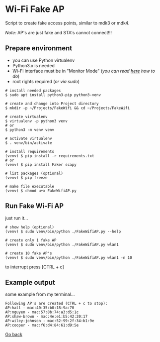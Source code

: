 # Wi-Fi Fake AP

Script to create fake access points, similar to mdk3 or mdk4.

_Note:_ AP's are just fake and STA's cannot connect!!!

## Prepare environment

- you can use Python virtualenv
- Python3.x is needed
- Wi-Fi interface must be in "Monitor Mode" (_you can read [here](https://softwaretester.info/wifi-monitor-mode-basics/) how to do_)
- root rights required (_or via sudo_)

```shell
# install needed packages
$ sudo apt install python3-pip python3-venv

# create and change into Project directory
$ mkdir -p ~/Projects/FakeWifi && cd ~/Projects/FakeWifi

# create virtualenv
$ virtualenv -p python3 venv
# or
$ python3 -m venv venv

# activate virtualenv
$ . venv/bin/activate

# install requirements
(venv) $ pip install -r requirements.txt
# or
(venv) $ pip install Faker scapy

# list packages (optional)
(venv) $ pip freeze

# make file executable
(venv) $ chmod u+x FakeWifiAP.py 
```

## Run Fake Wi-Fi AP

just run it...

```shell
# show help (optional)
(venv) $ sudo venv/bin/python ./FakeWifiAP.py --help

# create only 1 fake AP
(venv) $ sudo venv/bin/python ./FakeWifiAP.py wlan1

# create 10 fake AP's
(venv) $ sudo venv/bin/python ./FakeWifiAP.py wlan1 -n 10
```

to interrupt press [CTRL + c]

## Example output

some example from my terminal...

```shell
Following AP's are created (CTRL + c to stop):
AP:hall - mac:40:35:b0:18:9a:70
AP:nguyen - mac:57:8b:74:a3:d5:1c
AP:shaw-brown - mac:4e:e1:b5:42:20:17
AP:wiley-johnson - mac:52:99:2f:34:b1:9e
AP:cooper - mac:f6:d4:84:61:d9:5e
```

[Go back](../README.md)
